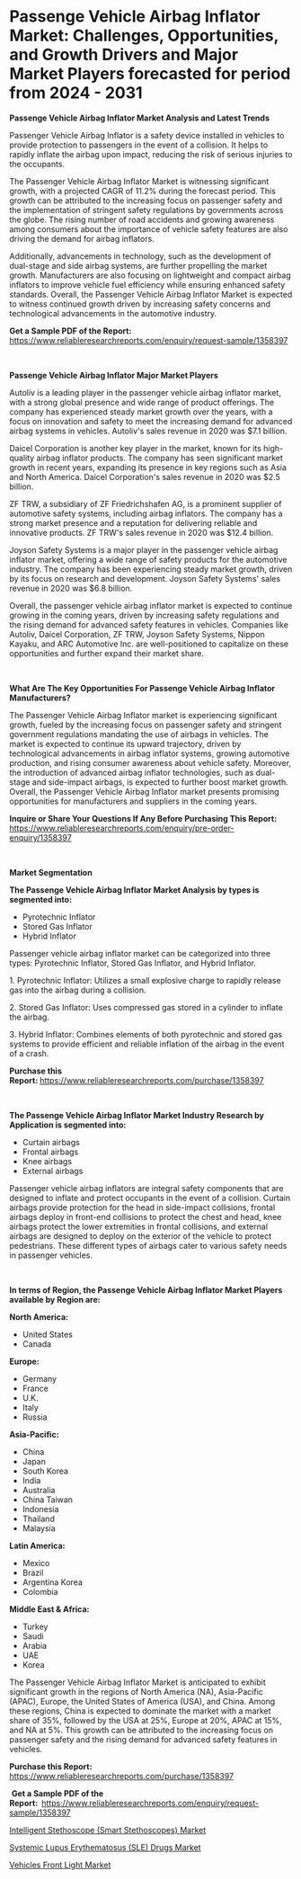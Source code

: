 <p><h1>Passenge Vehicle Airbag Inflator Market: Challenges, Opportunities, and Growth Drivers and Major Market Players forecasted for period from 2024 - 2031</h1></p><p><strong>Passenge Vehicle Airbag Inflator Market Analysis and Latest Trends</strong></p>
<p><p>Passenger Vehicle Airbag Inflator is a safety device installed in vehicles to provide protection to passengers in the event of a collision. It helps to rapidly inflate the airbag upon impact, reducing the risk of serious injuries to the occupants.</p><p>The Passenger Vehicle Airbag Inflator Market is witnessing significant growth, with a projected CAGR of 11.2% during the forecast period. This growth can be attributed to the increasing focus on passenger safety and the implementation of stringent safety regulations by governments across the globe. The rising number of road accidents and growing awareness among consumers about the importance of vehicle safety features are also driving the demand for airbag inflators.</p><p>Additionally, advancements in technology, such as the development of dual-stage and side airbag systems, are further propelling the market growth. Manufacturers are also focusing on lightweight and compact airbag inflators to improve vehicle fuel efficiency while ensuring enhanced safety standards. Overall, the Passenger Vehicle Airbag Inflator Market is expected to witness continued growth driven by increasing safety concerns and technological advancements in the automotive industry.</p></p>
<p><strong>Get a Sample PDF of the Report:&nbsp;</strong> <a href="https://www.reliableresearchreports.com/enquiry/request-sample/1358397">https://www.reliableresearchreports.com/enquiry/request-sample/1358397</a></p>
<p>&nbsp;</p>
<p><strong>Passenge Vehicle Airbag Inflator Major Market Players</strong></p>
<p><p>Autoliv is a leading player in the passenger vehicle airbag inflator market, with a strong global presence and wide range of product offerings. The company has experienced steady market growth over the years, with a focus on innovation and safety to meet the increasing demand for advanced airbag systems in vehicles. Autoliv's sales revenue in 2020 was $7.1 billion.</p><p>Daicel Corporation is another key player in the market, known for its high-quality airbag inflator products. The company has seen significant market growth in recent years, expanding its presence in key regions such as Asia and North America. Daicel Corporation's sales revenue in 2020 was $2.5 billion.</p><p>ZF TRW, a subsidiary of ZF Friedrichshafen AG, is a prominent supplier of automotive safety systems, including airbag inflators. The company has a strong market presence and a reputation for delivering reliable and innovative products. ZF TRW's sales revenue in 2020 was $12.4 billion.</p><p>Joyson Safety Systems is a major player in the passenger vehicle airbag inflator market, offering a wide range of safety products for the automotive industry. The company has been experiencing steady market growth, driven by its focus on research and development. Joyson Safety Systems' sales revenue in 2020 was $6.8 billion.</p><p>Overall, the passenger vehicle airbag inflator market is expected to continue growing in the coming years, driven by increasing safety regulations and the rising demand for advanced safety features in vehicles. Companies like Autoliv, Daicel Corporation, ZF TRW, Joyson Safety Systems, Nippon Kayaku, and ARC Automotive Inc. are well-positioned to capitalize on these opportunities and further expand their market share.</p></p>
<p>&nbsp;</p>
<p><strong>What Are The Key Opportunities For Passenge Vehicle Airbag Inflator Manufacturers?</strong></p>
<p><p>The Passenger Vehicle Airbag Inflator market is experiencing significant growth, fueled by the increasing focus on passenger safety and stringent government regulations mandating the use of airbags in vehicles. The market is expected to continue its upward trajectory, driven by technological advancements in airbag inflator systems, growing automotive production, and rising consumer awareness about vehicle safety. Moreover, the introduction of advanced airbag inflator technologies, such as dual-stage and side-impact airbags, is expected to further boost market growth. Overall, the Passenger Vehicle Airbag Inflator market presents promising opportunities for manufacturers and suppliers in the coming years.</p></p>
<p><strong>Inquire or Share Your Questions If Any Before Purchasing This Report:</strong> <a href="https://www.reliableresearchreports.com/enquiry/pre-order-enquiry/1358397">https://www.reliableresearchreports.com/enquiry/pre-order-enquiry/1358397</a></p>
<p>&nbsp;</p>
<p><strong>Market Segmentation</strong></p>
<p><strong>The Passenge Vehicle Airbag Inflator Market Analysis by types is segmented into:</strong></p>
<p><ul><li>Pyrotechnic Inflator</li><li>Stored Gas Inflator</li><li>Hybrid Inflator</li></ul></p>
<p><p>Passenger vehicle airbag inflator market can be categorized into three types: Pyrotechnic Inflator, Stored Gas Inflator, and Hybrid Inflator. </p><p>1. Pyrotechnic Inflator: Utilizes a small explosive charge to rapidly release gas into the airbag during a collision.</p><p>2. Stored Gas Inflator: Uses compressed gas stored in a cylinder to inflate the airbag.</p><p>3. Hybrid Inflator: Combines elements of both pyrotechnic and stored gas systems to provide efficient and reliable inflation of the airbag in the event of a crash.</p></p>
<p><strong>Purchase this Report:&nbsp;</strong><a href="https://www.reliableresearchreports.com/purchase/1358397">https://www.reliableresearchreports.com/purchase/1358397</a></p>
<p>&nbsp;</p>
<p><strong>The Passenge Vehicle Airbag Inflator Market Industry Research by Application is segmented into:</strong></p>
<p><ul><li>Curtain airbags</li><li>Frontal airbags</li><li>Knee airbags</li><li>External airbags</li></ul></p>
<p><p>Passenger vehicle airbag inflators are integral safety components that are designed to inflate and protect occupants in the event of a collision. Curtain airbags provide protection for the head in side-impact collisions, frontal airbags deploy in front-end collisions to protect the chest and head, knee airbags protect the lower extremities in frontal collisions, and external airbags are designed to deploy on the exterior of the vehicle to protect pedestrians. These different types of airbags cater to various safety needs in passenger vehicles.</p></p>
<p>&nbsp;</p>
<p><strong>In terms of Region, the Passenge Vehicle Airbag Inflator Market Players available by Region are:</strong></p>
<p>
    <p> <strong> North America: </strong>
        <ul>
            <li>United States</li>
            <li>Canada</li>
        </ul>
        </p> 
    <p> <strong> Europe: </strong>
        <ul>
            <li>Germany</li>
            <li>France</li>
            <li>U.K.</li>
            <li>Italy</li>
            <li>Russia</li>
        </ul>
        </p> 
    <p> <strong> Asia-Pacific: </strong>
        <ul>
            <li>China</li>
            <li>Japan</li>
            <li>South Korea</li>
            <li>India</li>
            <li>Australia</li>
            <li>China Taiwan</li>
            <li>Indonesia</li>
            <li>Thailand</li>
            <li>Malaysia</li>
        </ul>
        </p> 
    <p> <strong> Latin America: </strong>
        <ul>
            <li>Mexico</li>
            <li>Brazil</li>
            <li>Argentina Korea</li>
            <li>Colombia</li>
        </ul>
        </p> 
    <p> <strong> Middle East & Africa: </strong>
        <ul>
            <li>Turkey</li>
            <li>Saudi</li>
            <li>Arabia</li>
            <li>UAE</li>
            <li>Korea</li>
        </ul>
    </p>
    </p>
<p><p>The Passenger Vehicle Airbag Inflator Market is anticipated to exhibit significant growth in the regions of North America (NA), Asia-Pacific (APAC), Europe, the United States of America (USA), and China. Among these regions, China is expected to dominate the market with a market share of 35%, followed by the USA at 25%, Europe at 20%, APAC at 15%, and NA at 5%. This growth can be attributed to the increasing focus on passenger safety and the rising demand for advanced safety features in vehicles.</p></p>
<p><strong>Purchase this Report: </strong><a href="https://www.reliableresearchreports.com/purchase/1358397">https://www.reliableresearchreports.com/purchase/1358397</a></p>
<p>&nbsp;<strong>Get a Sample PDF of the Report:&nbsp;&nbsp;</strong><a href="https://www.reliableresearchreports.com/enquiry/request-sample/1358397">https://www.reliableresearchreports.com/enquiry/request-sample/1358397</a></p>
<p><strong></strong></p>
<p><p><a href="https://view.publitas.com/reportprime-1/intelligent-stethoscope-smart-stethoscopes-market-size-and-growth-market-segmentation-regional-and-country-breakdowns-and-market-trends-for-period-from-2023-2030/">Intelligent Stethoscope (Smart Stethoscopes) Market</a></p><p><a href="https://view.publitas.com/reportprime-1/systemic-lupus-erythematosus-sle-drugs-market-size-and-examines-its-market-scope-with-a-primary-focus-on-growth-opportunities-and-forecasted-trends-spanning-from-2023-to-2030/">Systemic Lupus Erythematosus (SLE) Drugs Market</a></p><p><a href="https://view.publitas.com/reportprime-1/vehicles-front-light-market-dynamics-2023-2030-also-about-its-market-trends-projections-and-opportunities/">Vehicles Front Light Market</a></p></p>